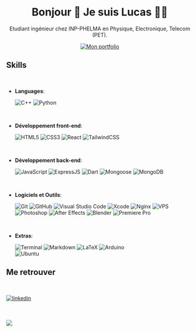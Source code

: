 <div align='center'><h1>
  Bonjour 👋 Je suis Lucas 👨‍💻
</h1>





<p>
  Etudiant ingénieur chez INP-PHELMA en Physique, Electronique, Telecom (PET). <br>
</p>

<a href="[https://lucaslangrand.fr](https://lgrndev.github.io/lucaslangrand/)" target="_blank" rel="noopener noreferrer">
    <img src="https://img.shields.io/badge/Mon%20Portfolio-ffffff?style=for-the-badge&logo=portfolio&logoColor=white" alt="Mon portfolio">
</a>

</div>

## <b> Skills</b>
<br>

<p align="center">

- **Languages**:
    
    ![C++](https://img.shields.io/badge/C++%20-%2300599C.svg?style=for-the-badge&logo=c%2B%2B&logoColor=white)
    ![Python](https://img.shields.io/badge/Python%20-%2314354C.svg?style=for-the-badge&logo=python&logoColor=white)
  

<br>   
    
- **Développement front-end**:

   ![HTML5](https://img.shields.io/badge/HTML5%20-%23E34F26.svg?style=for-the-badge&logo=html5&logoColor=white)
   ![CSS3](https://img.shields.io/badge/CSS%20-%231572B6.svg?style=for-the-badge&logo=css3&logoColor=white)
    ![React](https://img.shields.io/badge/react-%2320232a.svg?style=for-the-badge&logo=react&logoColor=%2361DAFB)
  ![TailwindCSS](https://img.shields.io/badge/tailwindcss-%2338B2AC.svg?style=for-the-badge&logo=tailwind-css&logoColor=white)

  <br>   
    
- **Développement back-end**:

   
   ![JavaScript](https://img.shields.io/badge/JavaScript%20-%23F7DF1E.svg?style=for-the-badge&logo=javascript&logoColor=black)
  ![ExpressJS](https://img.shields.io/badge/ExpressJS%20-%23000000.svg?style=for-the-badge&logo=express&logoColor=white)
    ![Dart](https://img.shields.io/badge/Dart%20-%230175C2.svg?style=for-the-badge&logo=dart&logoColor=white)
  ![Mongoose](https://img.shields.io/badge/Mongoose%20-%23880000.svg?style=for-the-badge&logo=mongoose&logoColor=white)
  ![MongoDB](https://img.shields.io/badge/MongoDB%20-%2347A248.svg?style=for-the-badge&logo=mongodb&logoColor=white)

<br>

- **Logiciels et Outils**:

    ![Git](https://img.shields.io/badge/git-%23F05033.svg?style=for-the-badge&logo=git&logoColor=white)
    ![GitHub](https://img.shields.io/badge/github-%23121011.svg?style=for-the-badge&logo=github&logoColor=white)
    ![Visual Studio Code](https://img.shields.io/badge/Visual%20Studio%20Code-0078d7.svg?style=for-the-badge&logo=visual-studio-code&logoColor=white)
  ![Xcode](https://img.shields.io/badge/Xcode-007ACC?style=for-the-badge&logo=Xcode&logoColor=white)
  ![Nginx](https://img.shields.io/badge/nginx-%23009639.svg?style=for-the-badge&logo=nginx&logoColor=white)
    ![VPS](https://img.shields.io/badge/VPS-%2300A1D6.svg?style=for-the-badge&logo=linux&logoColor=white)
  ![Photoshop](https://img.shields.io/badge/Photoshop-%2331A8FF.svg?style=for-the-badge&logo=AdobePhotoshop&logoColor=white)
![After Effects](https://img.shields.io/badge/After_Effects-%239999FF.svg?style=for-the-badge&logo=AdobeAfterEffects&logoColor=white)
![Blender](https://img.shields.io/badge/Blender-%23F5792A.svg?style=for-the-badge&logo=blender&logoColor=white)
![Premiere Pro](https://img.shields.io/badge/Premiere_Pro-%239999FF.svg?style=for-the-badge&logo=AdobePremierePro&logoColor=white)


<br>

- **Extras**:

    ![Terminal](https://img.shields.io/badge/Terminal-%23054020?style=for-the-badge&logo=gnu-bash&logoColor=white)
    ![Markdown](https://img.shields.io/badge/markdown-%23000000.svg?style=for-the-badge&logo=markdown&logoColor=white)
  ![LaTeX](https://img.shields.io/badge/latex-%23008080.svg?style=for-the-badge&logo=latex&logoColor=white)
  ![Arduino](https://img.shields.io/badge/arduino-%23054020?style=for-the-badge&logo=arduino&logoColor=white)  
  ![Ubuntu](https://img.shields.io/badge/Ubuntu-%23E95420.svg?style=for-the-badge&logo=ubuntu&logoColor=white)


</p>


## <b>Me retrouver</b>
<br>

<p>
<a href="https://www.linkedin.com/in/lucas-langrand/" target="_blank">
<img src="https://img.shields.io/badge/linkedin:  lucas.lgrnd-%2300acee.svg?color=405DE6&style=for-the-badge&logo=linkedin&logoColor=white" alt=linkedin style="margin-bottom: 5px;"/>
</a>
</p>

<br>



<p>
<a href="mailto:lucaslangrand@icloud.com" target="_blank">
<img src="https://img.shields.io/badge/mail:  lucaslangrand@icloud.com-%23EA4335.svg?style=for-the-badge&logo=icloud&logoColor=white" t=mail style="margin-bottom: 5px;" />
</a>
</p>
	

